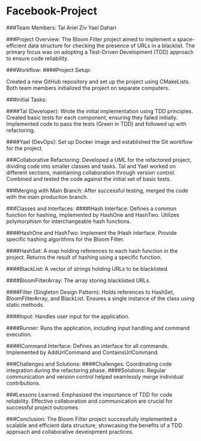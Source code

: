 # Facebook-Project

###Team Members:
Tal Ariel Ziv
Yael Dahari

###Project Overview:
The Bloom Filter project aimed to implement a space-efficient data structure for checking the presence of URLs in a blacklist. The primary focus was on adopting a Test-Driven Development (TDD) approach to ensure code reliability.

###Workflow:
####Project Setup:

Created a new GitHub repository and set up the project using CMakeLists.
Both team members initialized the project on separate computers.

###Initial Tasks:

####Tal (Developer):
Wrote the initial implementation using TDD principles.
Created basic tests for each component, ensuring they failed initially.
Implemented code to pass the tests (Green in TDD) and followed up with refactoring.

####Yael (DevOps):
Set up Docker image and established the Git workflow for the project.

###Collaborative Refactoring:
Developed a UML for the refactored project, dividing code into smaller classes and tasks.
Tal and Yael worked on different sections, maintaining collaboration through version control.
Combined and tested the code against the initial set of basic tests.

###Merging with Main Branch:
After successful testing, merged the code with the main production branch.

###Classes and Interfaces:
####IHash Interface:
Defines a common function for hashing, implemented by HashOne and HashTwo.
Utilizes polymorphism for interchangeable hash functions.

####HashOne and HashTwo:
Implement the IHash interface.
Provide specific hashing algorithms for the Bloom Filter.

####HashSet:
A map holding references to each hash function in the project.
Returns the result of hashing using a specific function.

####BlackList:
A vector of strings holding URLs to be blacklisted.

####BloomFilterArray:
The array storing blacklisted URLs.

####Filter (Singleton Design Pattern):
Holds references to HashSet, BloomFilterArray, and BlackList.
Ensures a single instance of the class using static methods.

####Input:
Handles user input for the application.

####Runner:
Runs the application, including input handling and command execution.

####ICommand Interface:
Defines an interface for all commands.
Implemented by AddUrlCommand and ContainsUrlCommand.

###Challenges and Solutions:
####Challenges: Coordinating code integration during the refactoring phase.
####Solutions: Regular communication and version control helped seamlessly merge individual contributions.

###Lessons Learned:
Emphasized the importance of TDD for code reliability.
Effective collaboration and communication are crucial for successful project outcomes.

###Conclusion:
The Bloom Filter project successfully implemented a scalable and efficient data structure, showcasing the benefits of a TDD approach and collaborative development practices.